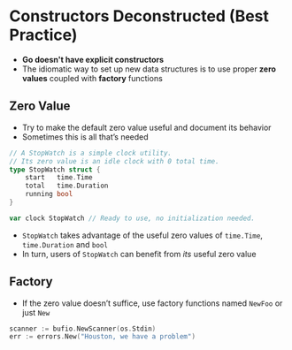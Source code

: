 # Constructors Deconstructed (Best Practice)

* **Go doesn't have explicit constructors**
* The idiomatic way to set up new data structures is to use proper **zero values** coupled with **factory** functions

## Zero Value

* Try to make the default zero value useful and document its behavior
* Sometimes this is all that’s needed

```go
// A StopWatch is a simple clock utility.
// Its zero value is an idle clock with 0 total time.
type StopWatch struct {
    start   time.Time
    total   time.Duration
    running bool
}

var clock StopWatch // Ready to use, no initialization needed.
```

* `StopWatch` takes advantage of the useful zero values of `time.Time`, `time.Duration` and `bool`
* In turn, users of `StopWatch` can benefit from *its* useful zero value

## Factory

* If the zero value doesn’t suffice, use factory functions named `NewFoo` or just `New`

```go
scanner := bufio.NewScanner(os.Stdin)
err := errors.New("Houston, we have a problem")
```
